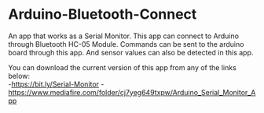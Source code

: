# Arduino-Bluetooth-Connect
An app that works as a Serial Monitor. This app can connect to Arduino through Bluetooth HC-05 Module. Commands can be sent to the arduino board through this app. And sensor values can also be detected in this app.

You can download the current version of this app from any of the links below:        
-https://bit.ly/Serial-Monitor
-https://www.mediafire.com/folder/cj7yeg649txpw/Arduino_Serial_Monitor_App

